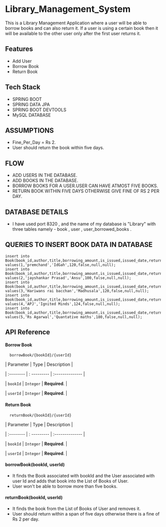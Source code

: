 
# Library_Management_System

This is a Library Management Application where a user will be able to borrow  books 
and can also return it. If a user is using a certain book then it will be available to the 
other user only after the first user returns it.


## Features

- Add User
- Borrow Book
- Return Book




## Tech Stack

* SPRING BOOT
* SPRING DATA JPA
* SPRING BOOT DEVTOOLS
* MySQL DATABASE

## ASSUMPTIONS

* Fine_Per_Day = Rs 2.
* User should return the book within five days.

## FLOW

* ADD  USERS IN THE DATABASE.
* ADD BOOKS IN THE DATABASE.
* BORROW BOOKS FOR A USER.USER CAN HAVE ATMOST  FIVE BOOKS.
* RETURN BOOK WITHIN FIVE DAYS OTHERWISE GIVE FINE OF RS 2 PER DAY.

## DATABASE DETAILS

*  I have used port 8320 , and the name  of my database is "Library" with three tables namely -
      book , user , user_borrowed_books .

## QUERIES TO INSERT BOOK DATA IN DATABASE

```MySql
insert into  Book(book_id,author,title,borrowing_amount,is_issued,issued_date,return_date) values(1,'premchand','IdGah',120,false,null,null);
insert into  Book(book_id,author,title,borrowing_amount,is_issued,issued_date,return_date) values(2,'jayshankar Prasad','Ansu',100,false,null,null);
insert into  Book(book_id,author,title,borrowing_amount,is_issued,issued_date,return_date) values(3,'Hariwans rai bacchan','Madhusala',120,false,null,null);
insert into  Book(book_id,author,title,borrowing_amount,is_issued,issued_date,return_date) values(4,'APJ','Ignited Minds',124,false,null,null);
insert into  Book(book_id,author,title,borrowing_amount,is_issued,issued_date,return_date) values(5,'Rs Agarwal','Quantative maths',180,false,null,null);
```


## API Reference

#### Borrow Book

```http
  borrowBook/{bookId}/{userId}
```

| Parameter | Type      | Description   |

| :--------   | : ---------  | :--------------    |

| `bookId`  | `Integer` | **Required**. |

| `userId`  | `Integer` | **Required**. |

#### Return Book

```http
  returnBook/{bookId}/{userId}
```

| Parameter | Type      | Description   |

| :--------   | : ---------  | :--------------    |

| `bookId`  | `Integer` | **Required**. |

| `userId`  | `Integer` | **Required**. |

#### borrowBook(bookId, userId)

* It finds the Book associated with bookId and the User associated with user Id and adds that book into the List of Books of User.
* User won't be able to borrow more than five books.

#### returnBook(bookId, userId)

* It finds the book from the List of Books of User and removes it.
* User should return within a span of five days otherwise there is a fine of Rs 2 per day.


